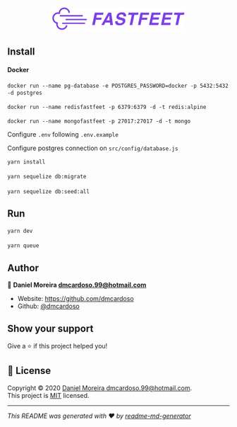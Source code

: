 <h1 align="center">
  <img alt="Fastfeet" title="Fastfeet" src=".github/logo.png" width="300px" />
</h1>

## Install

#### Docker

```
docker run --name pg-database -e POSTGRES_PASSWORD=docker -p 5432:5432 -d postgres

docker run --name redisfastfeet -p 6379:6379 -d -t redis:alpine

docker run --name mongofastfeet -p 27017:27017 -d -t mongo

```


Configure `.env` following `.env.example`


Configure postgres connection on `src/config/database.js`

```sh
yarn install

yarn sequelize db:migrate

yarn sequelize db:seed:all

```

## Run

```sh
yarn dev

yarn queue
```

## Author

👤 **Daniel Moreira <dmcardoso.99@hotmail.com>**

* Website: https://github.com/dmcardoso
* Github: [@dmcardoso](https://github.com/dmcardoso)

## Show your support

Give a ⭐️ if this project helped you!

## 📝 License

Copyright © 2020 [Daniel Moreira <dmcardoso.99@hotmail.com>](https://github.com/dmcardoso).<br />
This project is [MIT](https://github.com/dmcardoso/bootcamp-gostack/blob/master/LICENSE) licensed.

***
_This README was generated with ❤️ by [readme-md-generator](https://github.com/kefranabg/readme-md-generator)_
